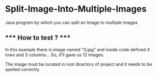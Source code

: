 # Split-Image-Into-Multiple-Images
Java program by which you can split an Image to multiple images



 *** How to test ? ***
 ---------------------------------------------------------------------------------------------

In this example there is image named "0.jpg" and inside code defined 4 rows and 3 columns... So, it'll gave us 12 images. 

The image must be located in root directory of project and it needs to be spelled correctly.




